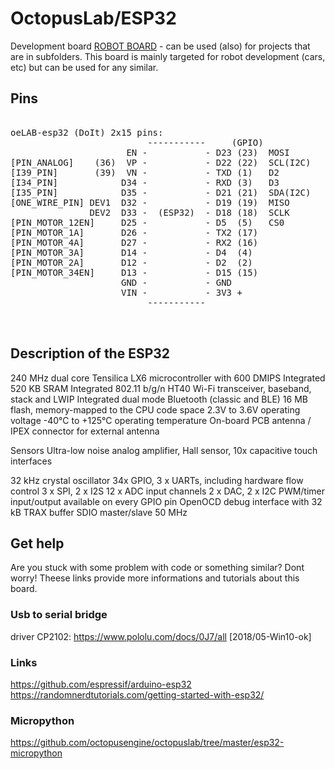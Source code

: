 # OctopusLab/ESP32

Development board [ROBOT BOARD]("http://www.octopuslab.cz/index.php/vyvojove-desky/robot-board") - can be used (also) for projects that are in subfolders. This board is mainly targeted for robot development (cars, etc) but can be used for any similar.

## Pins

<pre>

oeLAB-esp32 (DoIt) 2x15 pins:                               [ROBOT Board]:
                          -----------     (GPIO)
                      EN -           - D23 (23)  MOSI       [SPI_MOSI_PIN] 
[PIN_ANALOG]    (36)  VP -           - D22 (22)  SCL(I2C)   [I2C_SCL_PIN]
[I39_PIN]       (39)  VN -           - TXD (1)   D2
[I34_PIN]            D34 -           - RXD (3)   D3
[I35_PIN]            D35 -           - D21 (21)  SDA(I2C)   [I2C_SDA_PIN]
[ONE_WIRE_PIN] DEV1  D32 -           - D19 (19)  MISO       [SPI_MISO_PIN]
               DEV2  D33 -  (ESP32)  - D18 (18)  SCLK       [SPI_CLK_PIN]
[PIN_MOTOR_12EN]     D25 -           - D5  (5)   CS0        [SPI_CS0_PIN]
[PIN_MOTOR_1A]       D26 -           - TX2 (17)             [PIN_PWM1] /Servo1
[PIN_MOTOR_4A]       D27 -           - RX2 (16)             [PIN_PWM2] /Servo2
[PIN_MOTOR_3A]       D14 -           - D4  (4)              [PIN_PWM3] /Servo3
[PIN_MOTOR_2A]       D12 -           - D2  (2)              [BUILT_IN_LED]
[PIN_MOTOR_34EN]     D13 -           - D15 (15)             [WS_LED_PIN] //v1(13)     
                     GND -           - GND
                     VIN -           - 3V3 +
                          -----------
                          
   </pre>

## Description of the ESP32
240 MHz dual core Tensilica LX6 microcontroller with 600 DMIPS
Integrated 520 KB SRAM
Integrated 802.11 b/g/n HT40 Wi-Fi transceiver, baseband, stack and LWIP
Integrated dual mode Bluetooth (classic and BLE)
16 MB flash, memory-mapped to the CPU code space
2.3V to 3.6V operating voltage
-40°C to +125°C operating temperature
On-board PCB antenna / IPEX connector for external antenna

Sensors	
Ultra-low noise analog amplifier, Hall sensor, 10x capacitive touch interfaces

32 kHz crystal oscillator
34x GPIO, 3 x UARTs, including hardware flow control
3 x SPI, 2 x I2S
12 x ADC input channels
2 x DAC, 2 x I2C
PWM/timer input/output available on every GPIO pin
OpenOCD debug interface with 32 kB TRAX buffer
SDIO master/slave 50 MHz

## Get help

Are you stuck with some problem with code or something similar? Dont worry! Theese links provide more informations and tutorials about this board.

### Usb to serial bridge
driver CP2102: https://www.pololu.com/docs/0J7/all [2018/05-Win10-ok]

### Links
https://github.com/espressif/arduino-esp32
https://randomnerdtutorials.com/getting-started-with-esp32/

### Micropython
https://github.com/octopusengine/octopuslab/tree/master/esp32-micropython
